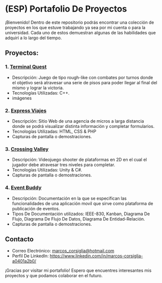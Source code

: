 # (ESP) Portafolio De Proyectos

¡Bienvenido! Dentro de este repositorio podrás encontrar una colección de proyectos en los que estuve trabajando ya sea por mi cuenta o para la universidad. Cada uno de estos demuestran algunas de las habilidades que adquirí a lo largo del tiempo.

## Proyectos:

### 1. [Terminal Quest](https://github.com/marcos-corsiglia/portfolio/tree/main/C%2B%2B%20Terminal%20Game%20Project)
   - Descripción: Juego de tipo rough-like con combates por turnos donde el objetivo será atravesar una serie de pisos para poder llegar al final del mismo y lograr la victoria.
   - Tecnologías Utilizadas: C++.
   - imágenes

### 2. [Express Viajes](https://github.com/marcos-corsiglia/portfolio/tree/main/HTML%2C%20CSS%20%26%20PHP%20Bus%20Agency%20Web%20Site%20Project)
   - Descripción: Sitio Web de una agencia de micros a larga distancia donde se podrá visualizar distinta información y completar formularios.
   - Tecnologías Utilizadas: HTML, CSS & PHP
   - Capturas de pantalla o demostraciones.

### 3. [Crossing Valley](https://github.com/marcos-corsiglia/portfolio/tree/main/Unity%202D%20Platform%20Game%20Project)
   - Descripción: Videojuego shooter de plataformas en 2D en el cual el jugador debe atravesar tres niveles para completar.
   - Tecnologías Utilizadas: Unity & C#.
   - Capturas de pantalla o demostraciones.
   
### 4. [Event Buddy](https://github.com/marcos-corsiglia/portfolio/tree/main/(ESP)%20Documentacion%20Sobre%20Una%20App%20de%20Eventos)
   - Descripción: Documentación en la que se especifican las funcionalidades de una aplicación movil que sirve como plataforma de publicación de eventos.
   - Tipos De Documentación utilizados: IEEE-830, Kanban, Diagrama De Flujo, Diagrama De Flujo De Datos, Diagrama De Entidad-Relación.
   - Capturas de pantalla o demostraciones.

## Contacto

- Correo Electrónico: marcos_corsiglia@hotmail.com
- Perfil De LinkedIn: https://www.linkedin.com/in/marcos-corsiglia-a0401a2b0/

¡Gracias por visitar mi portafolio! Espero que encuentres interesantes mis proyectos y que podamos colaborar en el futuro.
